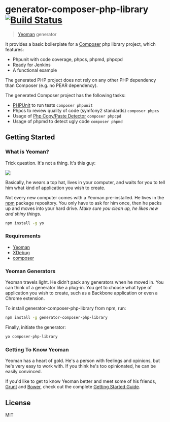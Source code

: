 # generator-composer-php-library [![Build Status](https://secure.travis-ci.org/hal9087/generator-composer-php-library.png?branch=master)](https://travis-ci.org/hal9087/generator-composer-php-library)

> [Yeoman](http://yeoman.io) generator

It provides a basic boilerplate for a [Composer](http://getcomposer.org) php library project, which features:

* Phpunit with code coverage, phpcs, phpmd, phpcpd
* Ready for Jenkins
* A functional example

The generated PHP project does not rely on any other PHP dependency than Composer (e.g. no PEAR dependency).

The generated Composer project has the following tasks:

* [PHPUnit](http://phpunit.de/) to run tests ```composer phpunit```
* Phpcs to review quality of code (symfony2 standards) ```composer phpcs```
* Usage of [Php Copy/Paste Detector](https://github.com/sebastianbergmann/phpcpd) ```composer phpcpd```
* Usage of phpmd to detect ugly code ```composer phpmd```

## Getting Started

### What is Yeoman?

Trick question. It's not a thing. It's this guy:

![](http://i.imgur.com/JHaAlBJ.png)

Basically, he wears a top hat, lives in your computer, and waits for you to tell him what kind of application you wish to create.

Not every new computer comes with a Yeoman pre-installed. He lives in the [npm](https://npmjs.org) package repository. You only have to ask for him once, then he packs up and moves into your hard drive. *Make sure you clean up, he likes new and shiny things.*

```bash
npm install -g yo
```

### Requirements

* [Yeoman](http://yeoman.io/)
* [XDebug](http://xdebug.org/docs/install)
* [composer](https://getcomposer.org/download/) 

### Yeoman Generators

Yeoman travels light. He didn't pack any generators when he moved in. You can think of a generator like a plug-in. You get to choose what type of application you wish to create, such as a Backbone application or even a Chrome extension.

To install generator-composer-php-library from npm, run:

```bash
npm install -g generator-composer-php-library
```

Finally, initiate the generator:

```bash
yo composer-php-library
```

### Getting To Know Yeoman

Yeoman has a heart of gold. He's a person with feelings and opinions, but he's very easy to work with. If you think he's too opinionated, he can be easily convinced.

If you'd like to get to know Yeoman better and meet some of his friends, [Grunt](http://gruntjs.com) and [Bower](http://bower.io), check out the complete [Getting Started Guide](https://github.com/yeoman/yeoman/wiki/Getting-Started).


## License

MIT
